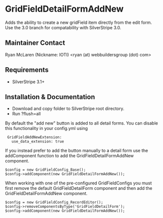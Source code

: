 # GridFieldDetailFormAddNew

Adds the ability to create a new gridField item directly from the edit form. Use the 3.0 branch for compatability with SilverStripe 3.0.

## Maintainer Contact

Ryan McLaren (Nickname: IOTI) <ryan (at) webbuildersgroup (dot) com>

## Requirements

 * SilverStripe 3.1+


## Installation & Documentation

 * Download and copy folder to SilverStripe root directory.
 * Run ?flush=all
 
By default the "add new" button is added to all detail forms. You can disable this functionality in your config.yml using
 
	 GridFieldAddNewExtension:
	   use_data_extension: true
	   
If you instead prefer to add the button manually to a detail form use the addComponent function to add the GridFieldDetailFormAddNew component.

    $config = new GridFieldConfig_Base();
	$config->addComponent(new GridFieldDetailFormAddNew());
	
When working with one of the pre-configured GridFieldConfigs you must first remove the default GridFieldDetailForm component and then add the GridFieldDetailFormAddNew component.

    $config = new GridFieldConfig_RecordEditor();
    $config->removeComponentsByType('GridFieldDetailForm');
    $config->addComponent(new GridFieldDetailFormAddNew());
